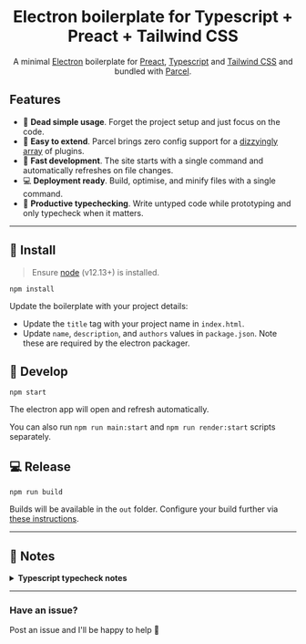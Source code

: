 <div align="center">

# Electron boilerplate for Typescript + Preact + Tailwind CSS

A minimal [Electron](https://www.electronjs.org/) boilerplate for [Preact](https://preactjs.com/), [Typescript](https://www.typescriptlang.org/) and [Tailwind CSS](https://tailwindcss.com/) and bundled with [Parcel](https://parceljs.org/).
</div>

## Features

- 🤍 **Dead simple usage**. Forget the project setup and just focus on the code.
- 🎨 **Easy to extend**. Parcel brings zero config support for a [dizzyingly array](https://parceljs.org/transforms.html) of plugins.
- 🍕 **Fast development**. The site starts with a single command and automatically refreshes on file changes.
- 💻 **Deployment ready**. Build, optimise, and minify files with a single command.
- 🔎 **Productive typechecking**. Write untyped code while prototyping and only typecheck when it matters.

---

## 👟 Install

> Ensure [node](https://nodejs.org) (v12.13+) is installed.

```
npm install
```

Update the boilerplate with your project details:
- Update the `title` tag with your project name in `index.html`.
- Update `name`, `description`, and `authors` values in `package.json`. Note these are required by the electron packager.

## 🍕 Develop

```
npm start
```

The electron app will open and refresh automatically.

You can also run `npm run main:start` and `npm run render:start` scripts separately.

## 💻 Release

```
npm run build
```

Builds will be available in the `out` folder. Configure your build further via [these instructions](https://www.electronforge.io/configuration).

---

## 🤔 Notes

<details>
  <summary><b>Typescript typecheck notes</b></summary>

- Typescript code is typechecked via the `typecheck` command and at the start of the `start` and `build` commands
- Code is *not* typechecked on automatic files changes like most bundlers. This allows you write scrappy, untyped code whilst prototyping to keep development fast. Simply add types later before committing code.
</details>

---

### Have an issue?

Post an issue and I'll be happy to help 🙂
